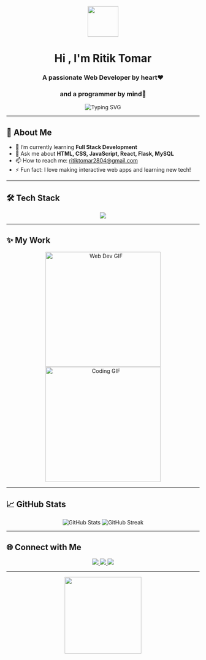 <!-- Profile Header -->
<p align="center">
  <img src="https://media.giphy.com/media/hvRJCLFzcasrR4ia7z/giphy.gif" width="80"/>
</p>

<h1 align="center">Hi , I'm Ritik Tomar</h1>
<h3 align="center">A passionate Web Developer by heart❤️</h3>
<h3 align="center">and a programmer by mind🧠</h3>

<p align="center">
  <img src="https://readme-typing-svg.demolab.com?font=Fira+Code&pause=1000&color=36BCF7&center=true&vCenter=true&width=435&lines=Web+Developer;Programmer+%7C;React+%7C+Flask+%7C+MySQL;HTML+%7C+CSS+%7C+JavaScript+Enthusiast" alt="Typing SVG" />
</p>

---

## 🚀 About Me

- 🌱 I’m currently learning **Full Stack Development**
- 💬 Ask me about **HTML, CSS, JavaScript, React, Flask, MySQL**
- 📫 How to reach me: [ritiktomar2804@gmail.com](mailto:ritiktomar2804@gmail.com)
- ⚡ Fun fact: I love making interactive web apps and learning new tech!

---

## 🛠️ Tech Stack

<p align="center">
  <img src="https://skillicons.dev/icons?i=html,css,js,react,mysql,flask,github" />
</p>

---

## ✨ My Work

<p align="center">
  <img src="https://media.giphy.com/media/3o7aD2saalBwwftBIY/giphy.gif" width="300" alt="Web Dev GIF"/>
  <img src="https://media.giphy.com/media/26tn33aiTi1jkl6H6/giphy.gif" width="300" alt="Coding GIF"/>
</p>

---

## 📈 GitHub Stats

<p align="center">
  <img src="https://github-readme-stats.vercel.app/api?username=ritik780&show_icons=true&theme=radical" alt="GitHub Stats" />
  <img src="https://github-readme-streak-stats.herokuapp.com/?user=ritik780&theme=radical" alt="GitHub Streak" />
</p>

---

## 🌐 Connect with Me

<p align="center">
  <a href="https://www.linkedin.com/in/ritik-tomar-2971192b6/" target="_blank">
    <img src="https://img.shields.io/badge/LinkedIn-blue?style=for-the-badge&logo=linkedin" />
  </a>
  <a href="ritiktomar2804@gmail.com">
    <img src="https://img.shields.io/badge/Email-red?style=for-the-badge&logo=gmail" />
  </a>
  <a href="https://www.instagram.com/__ritik._.thakur/">
    <img src="https://img.shields.io/badge/instagram-pink?style=for-the-badge&logo=instagram" />
    
  </a>
</p>

---

<p align="center">
  <img src="https://media.giphy.com/media/13HgwGsXF0aiGY/giphy.gif" width="200" />
</p> 
